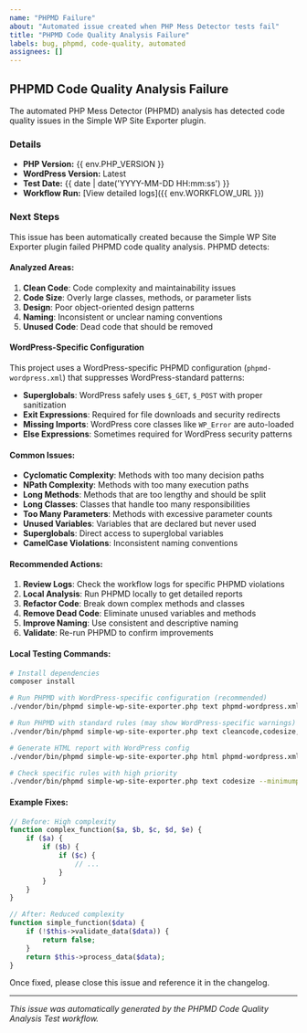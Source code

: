 ```yaml
---
name: "PHPMD Failure"
about: "Automated issue created when PHP Mess Detector tests fail"
title: "PHPMD Code Quality Analysis Failure"
labels: bug, phpmd, code-quality, automated
assignees: []
---
```


## PHPMD Code Quality Analysis Failure

The automated PHP Mess Detector (PHPMD) analysis has detected code quality issues in the Simple WP Site Exporter plugin.

### Details

- **PHP Version:** {{ env.PHP_VERSION }}
- **WordPress Version:** Latest
- **Test Date:** {{ date | date('YYYY-MM-DD HH:mm:ss') }}
- **Workflow Run:** [View detailed logs]({{ env.WORKFLOW_URL }})

### Next Steps

This issue has been automatically created because the Simple WP Site Exporter plugin failed PHPMD code quality analysis. PHPMD detects:

#### Analyzed Areas:
1. **Clean Code**: Code complexity and maintainability issues
2. **Code Size**: Overly large classes, methods, or parameter lists
3. **Design**: Poor object-oriented design patterns
4. **Naming**: Inconsistent or unclear naming conventions
5. **Unused Code**: Dead code that should be removed

#### WordPress-Specific Configuration
This project uses a WordPress-specific PHPMD configuration (`phpmd-wordpress.xml`) that suppresses WordPress-standard patterns:
- **Superglobals**: WordPress safely uses `$_GET`, `$_POST` with proper sanitization
- **Exit Expressions**: Required for file downloads and security redirects
- **Missing Imports**: WordPress core classes like `WP_Error` are auto-loaded
- **Else Expressions**: Sometimes required for WordPress security patterns

#### Common Issues:
- **Cyclomatic Complexity**: Methods with too many decision paths
- **NPath Complexity**: Methods with too many execution paths
- **Long Methods**: Methods that are too lengthy and should be split
- **Long Classes**: Classes that handle too many responsibilities
- **Too Many Parameters**: Methods with excessive parameter counts
- **Unused Variables**: Variables that are declared but never used
- **Superglobals**: Direct access to superglobal variables
- **CamelCase Violations**: Inconsistent naming conventions

#### Recommended Actions:

1. **Review Logs**: Check the workflow logs for specific PHPMD violations
2. **Local Analysis**: Run PHPMD locally to get detailed reports
3. **Refactor Code**: Break down complex methods and classes
4. **Remove Dead Code**: Eliminate unused variables and methods
5. **Improve Naming**: Use consistent and descriptive naming
6. **Validate**: Re-run PHPMD to confirm improvements

#### Local Testing Commands:
```bash
# Install dependencies
composer install

# Run PHPMD with WordPress-specific configuration (recommended)
./vendor/bin/phpmd simple-wp-site-exporter.php text phpmd-wordpress.xml

# Run PHPMD with standard rules (may show WordPress-specific warnings)
./vendor/bin/phpmd simple-wp-site-exporter.php text cleancode,codesize,design,naming,unusedcode

# Generate HTML report with WordPress config
./vendor/bin/phpmd simple-wp-site-exporter.php html phpmd-wordpress.xml --reportfile phpmd-report.html

# Check specific rules with high priority
./vendor/bin/phpmd simple-wp-site-exporter.php text codesize --minimumpriority 1
```

#### Example Fixes:
```php
// Before: High complexity
function complex_function($a, $b, $c, $d, $e) {
    if ($a) {
        if ($b) {
            if ($c) {
                // ...
            }
        }
    }
}

// After: Reduced complexity
function simple_function($data) {
    if (!$this->validate_data($data)) {
        return false;
    }
    return $this->process_data($data);
}
```

Once fixed, please close this issue and reference it in the changelog.

---

*This issue was automatically generated by the PHPMD Code Quality Analysis Test workflow.*
